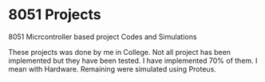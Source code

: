 # 8051 Projects
8051 Micrcontroller based project Codes and Simulations

These projects was done by me in College. Not all project has been implemented but they have been tested. I have implemented 70% of them. I mean with Hardware.
Remaining were simulated using Proteus.
